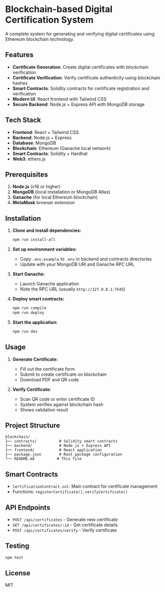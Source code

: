# Blockchain-based Digital Certification System

A complete system for generating and verifying digital certificates using Ethereum blockchain technology.

## Features

- **Certificate Generation**: Create digital certificates with blockchain verification
- **Certificate Verification**: Verify certificate authenticity using blockchain hashes
- **Smart Contracts**: Solidity contracts for certificate registration and verification
- **Modern UI**: React frontend with Tailwind CSS
- **Secure Backend**: Node.js + Express API with MongoDB storage

## Tech Stack

- **Frontend**: React + Tailwind CSS
- **Backend**: Node.js + Express
- **Database**: MongoDB
- **Blockchain**: Ethereum (Ganache local network)
- **Smart Contracts**: Solidity + Hardhat
- **Web3**: ethers.js

## Prerequisites

1. **Node.js** (v16 or higher)
2. **MongoDB** (local installation or MongoDB Atlas)
3. **Ganache** (for local Ethereum blockchain)
4. **MetaMask** browser extension

## Installation

1. **Clone and install dependencies:**
   ```bash
   npm run install-all
   ```

2. **Set up environment variables:**
   - Copy `.env.example` to `.env` in backend and contracts directories
   - Update with your MongoDB URI and Ganache RPC URL

3. **Start Ganache:**
   - Launch Ganache application
   - Note the RPC URL (usually `http://127.0.0.1:7545`)

4. **Deploy smart contracts:**
   ```bash
   npm run compile
   npm run deploy
   ```

5. **Start the application:**
   ```bash
   npm run dev
   ```

## Usage

1. **Generate Certificate:**
   - Fill out the certificate form
   - Submit to create certificate on blockchain
   - Download PDF and QR code

2. **Verify Certificate:**
   - Scan QR code or enter certificate ID
   - System verifies against blockchain hash
   - Shows validation result

## Project Structure

```
blockchain/
├── contracts/          # Solidity smart contracts
├── backend/            # Node.js + Express API
├── frontend/           # React application
├── package.json        # Root package configuration
└── README.md          # This file
```

## Smart Contracts

- `CertificationContract.sol`: Main contract for certificate management
- Functions: `registerCertificate()`, `verifyCertificate()`

## API Endpoints

- `POST /api/certificates` - Generate new certificate
- `GET /api/certificates/:id` - Get certificate details
- `POST /api/certificates/verify` - Verify certificate

## Testing

```bash
npm test
```

## License

MIT


